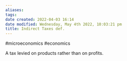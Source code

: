 ```yaml
---
aliases: 
tags: 
date created: 2022-04-03 16:14
date modified: Wednesday, May 4th 2022, 10:03:21 pm
title: Indirect Taxes def.
---
```


#microeconomics #economics

A tax levied on products rather than on profits.
